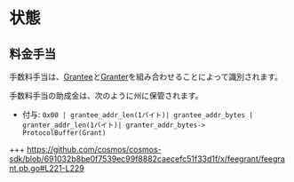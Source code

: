 # 状態

## 料金手当

手数料手当は、[Grantee](手数料手当付与者の口座住所)と[Granter](手数料手当付与者の口座住所)を組み合わせることによって識別されます。

手数料手当の助成金は、次のように州に保管されます。

- 付与: `0x00 | grantee_addr_len(1バイト)| grantee_addr_bytes | granter_addr_len(1バイト)| granter_addr_bytes-> ProtocolBuffer(Grant) `

+++ https://github.com/cosmos/cosmos-sdk/blob/691032b8be0f7539ec99f8882caecefc51f33d1f/x/feegrant/feegrant.pb.go#L221-L229